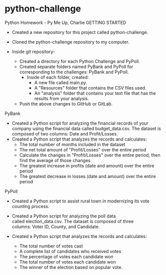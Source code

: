 # python-challenge
Python Homework - Py Me Up, Charlie
GETTING STARTED
* Created a new repository for this project called python-challenge. 
* Cloned the python-challenge repository to my computer. 

* Inside git repository-
    *  Created a directory for each Python Challenge and PyPoll.
    *  Created separate folders named PyBank and PyPoll for corresponding to the challenges: PyBank and PyPoll.
        * Inside of each folder, created:
            * A new file called main.py. 
            * A "Resources" folder that contains the CSV files used. 
            * An "analysis" folder that contains your text file that has the results from your analysis.
    * Push the above changes to GitHub or GitLab.

PyBank

* Created a Python script for analyzing the financial records of your company using the financial data called budget_data.csv. The dataset is composed of two columns: Date and Profit/Losses.  
* Created a Python script that analyzes the records and calculates:
    * The total number of months included in the dataset
    * The net total amount of "Profit/Losses" over the entire period
    * Calculate the changes in "Profit/Losses" over the entire period, then find the average of those changes
    * The greatest increase in profits (date and amount) over the entire period
    * The greatest decrease in losses (date and amount) over the entire period

PyPoll

* Created a Python script to assist rural town in modernizing its vote counting process. 
* Created a Python script for analyzing the poll data called election_data.csv. The dataset is composed of three columns: Voter ID, County, and Candidate.

* Created a Python script that analyzes the records and calculates:
    * The total number of votes cast
    * A complete list of candidates who received votes
    * The percentage of votes each candidate won
    * The total number of votes each candidate won
    * The winner of the election based on popular vote.
